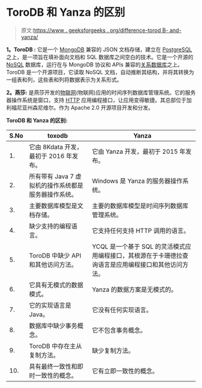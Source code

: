 # ToroDB 和 Yanza 的区别

> 原文:[https://www . geeksforgeeks . org/difference-torod B- and-yanza/](https://www.geeksforgeeks.org/difference-between-torodb-and-yanza/)

**1。ToroDB :**
它是一个 [MongoDB](https://www.geeksforgeeks.org/mongodb-an-introduction/) 兼容的 JSON 文档存储，建立在 [PostgreSQL](https://www.geeksforgeeks.org/what-is-postgresql-introduction/) 之上，是一项旨在填补面向文档和 SQL 数据库之间空白的技术。它是一个开源的 [NoSQL](https://www.geeksforgeeks.org/introduction-to-nosql/) 数据库，运行在与 MongoDB 协议和 APIs 兼容的[关系数据库](https://www.geeksforgeeks.org/rdbms-full-form/)之上。ToroDB 是一个开源项目，它读取 NoSQL 文档，自动推断其结构，并将其转换为一组表和列，这些表和列将数据表示为关系形式。

**2。燕莎:**
是燕莎开发的[物联网](https://www.geeksforgeeks.org/introduction-to-internet-of-things-iot-set-1/)(物联网)应用的时间序列数据库管理系统。它的服务器操作系统是窗口，支持 [HTTP](https://www.geeksforgeeks.org/http-full-form/) 应用编程接口，让应用变得敏捷。其总部位于加利福尼亚州森尼维尔。作为 Apache 2.0 开源项目开发和分发。

**ToroDB 和 Yanza 的区别:**

<center>

| S.No | toxodb | Yanza |
| --- | --- | --- |
| 1. | 它由 8Kdata 开发，最初于 2016 年发布。 | 它由 Yanza 开发，最初于 2015 年发布。 |
| 2. | 所有带有 Java 7 虚拟机的操作系统都是服务器操作系统。 | Windows 是 Yanza 的服务器操作系统。 |
| 3. | 主要数据库模型是文档存储。 | 主要的数据库模型是时间序列数据库管理系统。 |
| 4. | 缺少支持的编程语言。 | 它支持任何支持 HTTP 调用的语言。 |
| 5. | ToroDB 中缺少 API 和其他访问方法。 | YCQL 是一个基于 SQL 的灵活模式应用编程接口，其根源在于卡珊德拉查询语言是应用编程接口和其他访问方法。 |
| 6. | 它具有无模式的数据模式。 | Yanza 的数据方案是无模式的。 |
| 7. | 它的实现语言是 Java。 | 它没有任何实现语言。 |
| 8. | 数据库中缺少事务概念。 | 它不包含事务概念。 |
| 9. | ToroDB 中存在主从复制方法。 | 缺少复制方法。 |
| 10. | 具有最终一致性和即时一致性的概念。 | 它有立即一致性的概念。 |

</center>